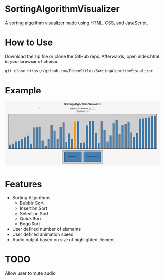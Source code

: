 # SortingAlgorithmVisualizer
A sorting algorithm visualizer made using HTML, CSS, and JavaScript.

# How to Use
Download the zip file or clone the GitHub repo. Afterwards, open index.html in your browser of choice.  
```
git clone https://github.com/EthenStiles/SortingAlgorithmVisualizer
```

# Example
![Demo](demo.gif)

# Features
- Sorting Algorithms
  - Bubble Sort
  - Insertion Sort
  - Selection Sort
  - Quick Sort
  - Bogo Sort
- User defined number of elements
- User defined animation speed
- Audio output based on size of highlighted element

# TODO
Allow user to mute audio
